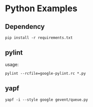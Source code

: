 # Python Examples

## Dependency

    pip install -r requirements.txt

## pylint

usage:

    pylint --rcfile=google-pylint.rc *.py

## yapf

    yapf -i --style google gevent/queue.py
